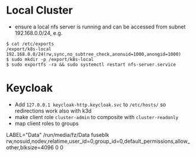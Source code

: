 # Local Cluster
- ensure a local nfs server is running and can be accessed from subnet 192.168.0.0/24, e.g.
````
$ cat /etc/exports
/export/k8s-local 192.168.0.0/24(rw,sync,no_subtree_check,anonuid=1000,anongid=1000)
$ sudo mkdir -p /export/k8s-local 
$ sudo exportfs -ra && sudo systemctl restart nfs-server.service

````

# Keycloak

- Add `127.0.0.1 keycloak-http.keycloak.svc` to `/etc/hosts/` so redirections work also with k3d
- make client role `cluster-admin` to composite with `cluster-readonly` 
- map client roles to groups

LABEL="Data" /run/media/fz/Data fuseblk rw,nosuid,nodev,relatime,user_id=0,group_id=0,default_permissions,allow_other,blksize=4096 0 0
